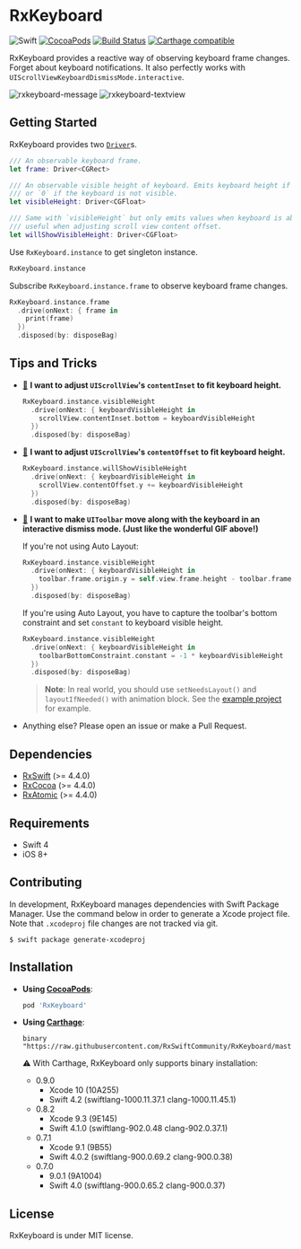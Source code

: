 # RxKeyboard

![Swift](https://img.shields.io/badge/Swift-4.1-orange.svg)
[![CocoaPods](http://img.shields.io/cocoapods/v/RxKeyboard.svg)](https://cocoapods.org/pods/RxKeyboard)
[![Build Status](https://travis-ci.org/RxSwiftCommunity/RxKeyboard.svg?branch=master)](https://travis-ci.org/RxSwiftCommunity/RxKeyboard)
[![Carthage compatible](https://img.shields.io/badge/Carthage-compatible-4BC51D.svg?style=flat)](https://github.com/Carthage/Carthage)

RxKeyboard provides a reactive way of observing keyboard frame changes. Forget about keyboard notifications. It also perfectly works with `UIScrollViewKeyboardDismissMode.interactive`.

![rxkeyboard-message](https://cloud.githubusercontent.com/assets/931655/22062707/625eea7a-ddbe-11e6-9984-529abae1bd1a.gif)
![rxkeyboard-textview](https://cloud.githubusercontent.com/assets/931655/19223656/14bd915c-8eb0-11e6-93ea-7618fc9c5d81.gif)

## Getting Started

RxKeyboard provides two [`Driver`](https://github.com/ReactiveX/RxSwift/blob/master/Documentation/Units.md#driver-unit)s.

```swift
/// An observable keyboard frame.
let frame: Driver<CGRect>

/// An observable visible height of keyboard. Emits keyboard height if the keyboard is visible
/// or `0` if the keyboard is not visible.
let visibleHeight: Driver<CGFloat>

/// Same with `visibleHeight` but only emits values when keyboard is about to show. This is
/// useful when adjusting scroll view content offset.
let willShowVisibleHeight: Driver<CGFloat>
```

Use `RxKeyboard.instance` to get singleton instance.

```swift
RxKeyboard.instance
```

Subscribe `RxKeyboard.instance.frame` to observe keyboard frame changes.

```swift
RxKeyboard.instance.frame
  .drive(onNext: { frame in
    print(frame)
  })
  .disposed(by: disposeBag)
```

## Tips and Tricks

- <a name="tip-content-inset" href="#tip-content-inset">🔗</a> **I want to adjust `UIScrollView`'s `contentInset` to fit keyboard height.**

    ```swift
    RxKeyboard.instance.visibleHeight
      .drive(onNext: { keyboardVisibleHeight in
        scrollView.contentInset.bottom = keyboardVisibleHeight
      })
      .disposed(by: disposeBag)
    ```

- <a name="tip-content-offset" href="#tip-content-offset">🔗</a> **I want to adjust `UIScrollView`'s `contentOffset` to fit keyboard height.**

    ```swift
    RxKeyboard.instance.willShowVisibleHeight
      .drive(onNext: { keyboardVisibleHeight in
        scrollView.contentOffset.y += keyboardVisibleHeight
      })
      .disposed(by: disposeBag)
    ```

- <a name="tip-toolbar" href="#tip-toolbar">🔗</a> **I want to make `UIToolbar` move along with the keyboard in an interactive dismiss mode. (Just like the wonderful GIF above!)**

    If you're not using Auto Layout:

    ```swift
    RxKeyboard.instance.visibleHeight
      .drive(onNext: { keyboardVisibleHeight in
        toolbar.frame.origin.y = self.view.frame.height - toolbar.frame.height - keyboardVisibleHeight
      })
      .disposed(by: disposeBag)
    ```

    If you're using Auto Layout, you have to capture the toolbar's bottom constraint and set `constant` to keyboard visible height.

    ```swift
    RxKeyboard.instance.visibleHeight
      .drive(onNext: { keyboardVisibleHeight in
        toolbarBottomConstraint.constant = -1 * keyboardVisibleHeight
      })
      .disposed(by: disposeBag)
    ```

    > **Note**: In real world, you should use `setNeedsLayout()` and `layoutIfNeeded()` with animation block. See the [example project](https://github.com/RxSwiftCommunity/RxKeyboard/blob/master/Example/Sources/ViewControllers/MessageListViewController.swift#L92-L105) for example.

- Anything else? Please open an issue or make a Pull Request.
    
## Dependencies

- [RxSwift](https://github.com/ReactiveX/RxSwift) (>= 4.4.0)
- [RxCocoa](https://github.com/ReactiveX/RxSwift) (>= 4.4.0)
- [RxAtomic](https://github.com/ReactiveX/RxSwift) (>= 4.4.0)

## Requirements

- Swift 4
- iOS 8+

## Contributing

In development, RxKeyboard manages dependencies with Swift Package Manager. Use the command below in order to generate a Xcode project file. Note that `.xcodeproj` file changes are not tracked via git.

```console
$ swift package generate-xcodeproj
```

## Installation

- **Using [CocoaPods](https://cocoapods.org)**:

    ```ruby
    pod 'RxKeyboard'
    ```

- **Using [Carthage](https://github.com/Carthage/Carthage)**:

    ```
    binary "https://raw.githubusercontent.com/RxSwiftCommunity/RxKeyboard/master/RxKeyboard.json"
    ```

    ⚠️ With Carthage, RxKeyboard only supports binary installation:
    
    * 0.9.0
        * Xcode 10 (10A255)
        * Swift 4.2 (swiftlang-1000.11.37.1 clang-1000.11.45.1)
    * 0.8.2
        * Xcode 9.3 (9E145)
        * Swift 4.1.0 (swiftlang-902.0.48 clang-902.0.37.1)
    * 0.7.1
        * Xcode 9.1 (9B55)
        * Swift 4.0.2 (swiftlang-900.0.69.2 clang-900.0.38)
    * 0.7.0
        * 9.0.1 (9A1004)
        * Swift 4.0 (swiftlang-900.0.65.2 clang-900.0.37)

## License

RxKeyboard is under MIT license.

